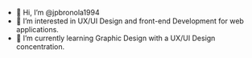 - 👋 Hi, I’m @jpbronola1994
- 👀 I’m interested in UX/UI Design and front-end Development for web applications. 
- 🌱 I’m currently learning Graphic Design with a UX/UI Design concentration.

<!---
jpbronola1994/jpbronola1994 is a ✨ special ✨ repository because its `README.md` (this file) appears on your GitHub profile.
You can click the Preview link to take a look at your changes.
--->
